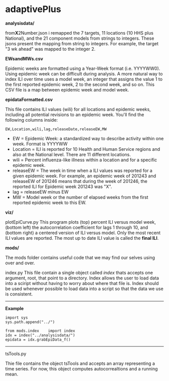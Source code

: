 # adaptivePlus

**analysisdata/**

from**X**2Number.json
i remapped the 7 targets, 11 locations (10 HHS plus National), and the 21 component models from strings to integers. These jsons present the mapping from string to integers. For example, the target "3 wk ahead" was mapped to the integer 2. 

**EWsandMWs.csv**

Epidemic weeks are formatted using a Year-Week format (i.e. YYYYWW0). Using epidemic week can be difficult during analysis. 
A more natural way to index ILI over time uses a model week, an integer that assigns the value 1 to the first reported epidemic week, 2 to the second week, and so on. This CSV file is a map between epidemic week and model week. 

**epidataFormatted.csv**

This file contains ILI values (wili) for all locations and epidemic weeks, including all potential revisions to an epidemic week. 
You'll find the following columns inside:

```EW,Location,wili,lag,releaseDate,releaseEW,MW```

- EW = Epidemic Week: a standardized way to describe activity within one week. Format is YYYYWW
- Location = ILI is reported for 10 Health and Human Service regions and also at the National level. There are 11 different locations. 
- wili = Percent influenza-like illness within a location and for a specific epidemic week. 
- releaseEW = The week in time when a ILI values was reported for a given epidemic week. For example, an epidemic week of 201243 and releaseEW of 201246 means that during the week of 201246, the reported ILI for Epidemic week 201243 was "X".  
- lag = releaseEW minus EW
- MW = Model week or the number of elapsed weeks from the first reported epidemic week to this EW. 


**viz/**

plotEpiCurve.py
This program plots (top) percent ILI versus model week, (bottom left) the autocorrelation coefficient for lags 1 through 10, and (bottom right) a centered version of ILI versus model. Only the most recent ILI values are reported. The most up to date ILI value is called the **final ILI**. 

**mods/**

The mods folder contains useful code that we may find our selves using over and over.

index.py
This file contain a single object called *index* thats accepts one argument, root, that point to a directory. Index allows the user to load data into a sciript without having to worry about where that file is. Index should be used whenever possible to load data into a script so that the data we use is consistent.

--------------------------------------
**Example**
```
import sys
sys.path.append("../")

from mods.index    import index
idx = index("../analysisdata/")
epidata = idx.grabEpiData_f()
```
--------------------------------------

tsTools.py

Thie file contains the object tsTools and accepts an array representing a time series.
For now, this object computes autocorrealtions and a running mean. 


